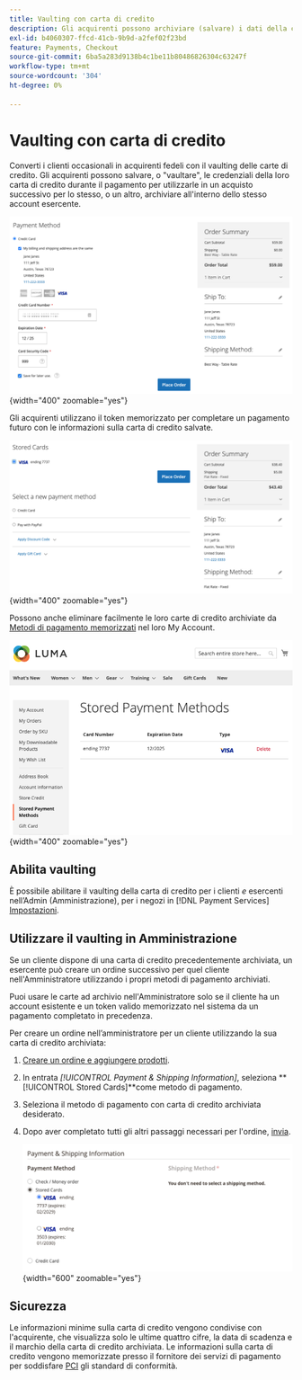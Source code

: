 ```yaml
---
title: Vaulting con carta di credito
description: Gli acquirenti possono archiviare (salvare) i dati della carta di credito per acquisti futuri.
exl-id: b4060307-ffcd-41cb-9b9d-a2fef02f23bd
feature: Payments, Checkout
source-git-commit: 6ba5a283d9138b4c1be11b80486826304c63247f
workflow-type: tm+mt
source-wordcount: '304'
ht-degree: 0%

---
```


# Vaulting con carta di credito

Converti i clienti occasionali in acquirenti fedeli con il vaulting delle carte di credito. Gli acquirenti possono salvare, o &quot;vaultare&quot;, le credenziali della loro carta di credito durante il pagamento per utilizzarle in un acquisto successivo per lo stesso, o un altro, archiviare all&#39;interno dello stesso account esercente.

![Effettua il vaulting della carta di credito per un uso successivo](assets/save-card-for-later.png){width="400" zoomable="yes"}

Gli acquirenti utilizzano il token memorizzato per completare un pagamento futuro con le informazioni sulla carta di credito salvate.

![Usa credenziali memorizzate per acquisti futuri](assets/use-stored-card.png){width="400" zoomable="yes"}

Possono anche eliminare facilmente le loro carte di credito archiviate da [Metodi di pagamento memorizzati](https://docs.magento.com/user-guide/customers/account-dashboard-stored-payment-methods.html) nel loro My Account.

![Metodi di pagamento memorizzati nel mio account](assets/stored-payment-methods.png){width="400" zoomable="yes"}

## Abilita vaulting

È possibile abilitare il vaulting della carta di credito per i clienti _e_ esercenti nell’Admin (Amministrazione), per i negozi in [!DNL Payment Services] [Impostazioni](settings.md#card-vaulting).

## Utilizzare il vaulting in Amministrazione

Se un cliente dispone di una carta di credito precedentemente archiviata, un esercente può creare un ordine successivo per quel cliente nell&#39;Amministratore utilizzando i propri metodi di pagamento archiviati.

Puoi usare le carte ad archivio nell&#39;Amministratore solo se il cliente ha un account esistente e un token valido memorizzato nel sistema da un pagamento completato in precedenza.

Per creare un ordine nell’amministratore per un cliente utilizzando la sua carta di credito archiviata:

1. [Creare un ordine e aggiungere prodotti](https://experienceleague.adobe.com/docs/commerce-admin/stores-sales/point-of-purchase/assist/customer-account-create-order.html).
1. In entrata _[!UICONTROL Payment & Shipping Information]_, seleziona **[!UICONTROL Stored Cards]**come metodo di pagamento.
1. Seleziona il metodo di pagamento con carta di credito archiviata desiderato.
1. Dopo aver completato tutti gli altri passaggi necessari per l&#39;ordine, [invia](https://experienceleague.adobe.com/docs/commerce-admin/stores-sales/point-of-purchase/assist/customer-account-create-order.html?lang=en#step-3%3A-submit-the-order).

   ![Utilizza carta di credito in vaulting in Amministratore per cliente](assets/admin-vaultedcard.png){width="600" zoomable="yes"}

## Sicurezza

Le informazioni minime sulla carta di credito vengono condivise con l&#39;acquirente, che visualizza solo le ultime quattro cifre, la data di scadenza e il marchio della carta di credito archiviata. Le informazioni sulla carta di credito vengono memorizzate presso il fornitore dei servizi di pagamento per soddisfare [PCI](security.md#PCI-compliance) gli standard di conformità.
